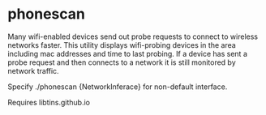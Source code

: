 # phonescan

Many wifi-enabled devices send out probe requests to connect to wireless networks faster.
This utility displays wifi-probing devices in the area including mac addresses and time to last probing.
If a device has sent a probe request and then connects to a network it is still monitored by network traffic.

Specify ./phonescan {NetworkInferace} for non-default interface.

Requires libtins.github.io
